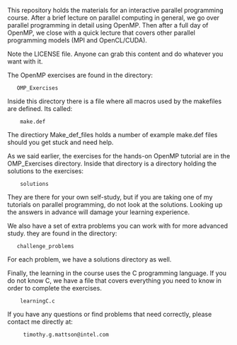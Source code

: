 
This repository holds the materials for an interactive parallel programming course.   After
a brief lecture on parallel computing in general, we go over parallel programming in detail
using OpenMP.  Then after a full day of OpenMP, we close with a quick lecture that covers
other parallel programming models (MPI and OpenCL/CUDA).

Note the LICENSE file.  Anyone can grab this content and do whatever you want with it.

The OpenMP exercises are found in the directory:

       OMP_Exercises
       
Inside this directory there is a file where all macros used by the makefiles are defined.  Its called:

        make.def
        
 The directiory Make_def_files holds a number of example make.def files should you get stuck and 
 need help.
 
 As we said earlier, the exercises for the hands-on OpenMP tutorial are in the OMP_Exercises
 directory.  Inside that directory is a directory holding the solutions to the exercises:
 
 
        solutions
        
They are there for your own self-study, but if you are taking one of my tutorials on parallel programming,
do not look at the solutions.  Looking up the answers in advance will damage your learning experience.

We also have a set of extra problems you can work with for more advanced study.  they are found in
the directory:

       challenge_problems
       
 For each problem, we have a solutions directory as well. 
 
 Finally, the learning in the course uses the C programming language.  If you do not know C, we have a 
 file that covers everything you need to know in order to complete the exercises.
 
        learningC.c

If you have any questions or find problems that need correctly, please contact me directly at:

         timothy.g.mattson@intel.com
